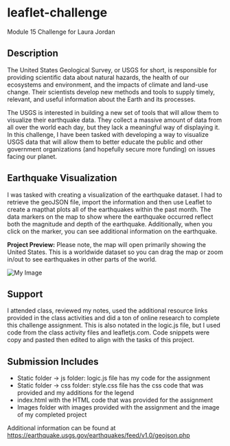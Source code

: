 # leaflet-challenge
Module 15 Challenge for Laura Jordan

## Description
The United States Geological Survey, or USGS for short, is responsible for providing scientific data about natural hazards, the health of our ecosystems and environment, and the impacts of climate and land-use change. Their scientists develop new methods and tools to supply timely, relevant, and useful information about the Earth and its processes.

The USGS is interested in building a new set of tools that will allow them to visualize their earthquake data. They collect a massive amount of data from all over the world each day, but they lack a meaningful way of displaying it. In this challenge, I have been tasked with developing a way to visualize USGS data that will allow them to better educate the public and other government organizations (and hopefully secure more funding) on issues facing our planet.

## Earthquake Visualization
I was tasked with creating a visualization of the earthquake dataset. I had to retrieve the geoJSON file, import the information and then use Leaflet to create a mapthat plots all of the earthquakes within the past month. The data markers on the map to show where the earthquake occurred reflect both the magnitude and depth of the earthquake. Additionally, when you click on the marker, you can see additional information on the earthquake.

**Project Preview:** 
Please note, the map will open primarily showing the United States. This is a worldwide dataset so you can drag the map or zoom in/out to see earthquakes in other parts of the world.

![My Image](../Images/LJ_Earthquake_Dashboard.png)

## Support
I attended class, reviewed my notes, used the additional resource links provided in the class activities and did a ton of online research to complete this challenge assignment. This is also notated in the logic.js file,  but I used code from the class activity files and leafletjs.com. Code snippets were copy and pasted then edited to align with the tasks of this project.

## Submission Includes 
* Static folder -> js folder: logic.js file has my code for the assignment
* Static folder -> css folder: style.css file has the css code that was provided and my additions for the legend 
* index.html with the HTML code that was provided for the assignment
* Images folder with images provided with the assignment and the image of my completed project
 
Additional information can be found at https://earthquake.usgs.gov/earthquakes/feed/v1.0/geojson.php

